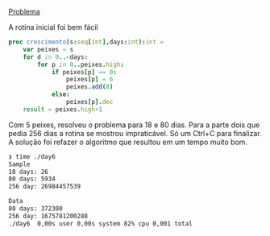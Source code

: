 [Problema](https://adventofcode.com/2021/day/6)

A rotina inicial foi bem fácil

```nim
proc crescimento(s:seq[int],days:int):int =
    var peixes = s
    for d in 0..<days:
        for p in 0..peixes.high:
            if peixes[p] == 0:
                peixes[p] = 6
                peixes.add(8)
            else:
                peixes[p].dec
    result = peixes.high+1
```

Com 5 peixes, resolveu o problema para 18 e 80 dias. Para a parte dois que pedia 256 dias a rotina se mostrou impraticável. Só um Ctrl+C para finalizar. A solução foi refazer o algoritmo que resultou em um tempo muito bom. 

```bash
❯ time ./day6
Sample
18 days: 26
80 days: 5934
256 day: 26984457539

Data
80 days: 372300
256 day: 1675781200288
./day6  0,00s user 0,00s system 82% cpu 0,001 total
```
